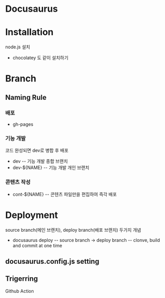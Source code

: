 # Docusaurus
# Installation
node.js 설치
- chocolatey 도 같이 설치하기

# Branch 

## Naming Rule
### 배포
- gh-pages
### 기능 개발
코드 완성되면 dev로 병합 후 배포
- dev
-- 기능 개발 종합 브랜치
- dev-${NAME}
-- 기능 개발 개인 브랜치
### 콘텐츠 작성
- cont-${NAME}
-- 콘텐츠 파일만을 편집하여 즉각 배포 


# Deployment
source branch(메인 브랜치), deploy branch(배포 브랜치) 두가지 개념
- docusaurus deploy
-- source branch -> deploy branch
-- clonve, build and commit at one time
## docusaurus.config.js setting


## Trigerring

Github Action
 
